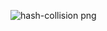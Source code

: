 ![hash-collision png](https://github.com/user-attachments/assets/3119cc4e-599c-45b3-abd2-a3b9a04ad64c)

